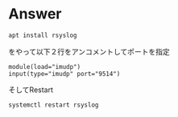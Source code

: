
# Answer

```sh
apt install rsyslog
```

をやって以下２行をアンコメントしてポートを指定

```
module(load="imudp")
input(type="imudp" port="9514")
```

そしてRestart

```sh
systemctl restart rsyslog
```

